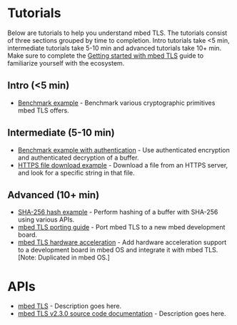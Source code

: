 # Tutorials
Below are tutorials to help you understand mbed TLS. The tutorials consist of three sections grouped by time to completion. Intro tutorials take <5 min, intermediate tutorials take 5-10 min and advanced tutorials take 10+ min. Make sure to complete the [Getting started with mbed TLS]() guide to familiarize yourself with the ecosystem. 

## Intro (<5 min)
- [Benchmark example](https://developer.mbed.org/teams/mbed-os-examples/code/mbed-os-example-tls-benchmark/) - Benchmark various cryptographic primitives mbed TLS offers.

## Intermediate (5-10 min)
- [Benchmark example with authentication](https://developer.mbed.org/teams/mbed-os-examples/code/mbed-os-example-tls-authcrypt/) - Use authenticated encryption and authenticated decryption of a buffer.
- [HTTPS file download example](https://developer.mbed.org/teams/mbed-os-examples/code/mbed-os-example-tls-tls-client/) - Download a file from an HTTPS server, and look for a specific string in that file.

## Advanced (10+ min)
- [SHA-256 hash example](https://developer.mbed.org/teams/mbed-os-examples/code/mbed-os-example-tls-hashing/) - Perform hashing of a buffer with SHA-256 using various APIs.
- [mbed TLS porting guide](https://docs.mbed.com/docs/mbed-os-handbook/en/latest/advanced/tls_porting/) - Port mbed TLS to a new mbed development board.
- [mbed TLS hardware acceleration](https://docs.mbed.com/docs/mbed-os-handbook/en/latest/advanced/tls_hardware_acceleration/) - Add hardware acceleration support to a development board in mbed OS and integrate it with mbed TLS. [Note: Duplicated in mbed OS.]

# APIs
- [mbed TLS](https://docs.mbed.com/docs/mbed-os-api-reference/en/latest/APIs/security/tls/) - Description goes here.
- [mbed TLS v2.3.0 source code documentation](https://tls.mbed.org/api/) - Description goes here.
